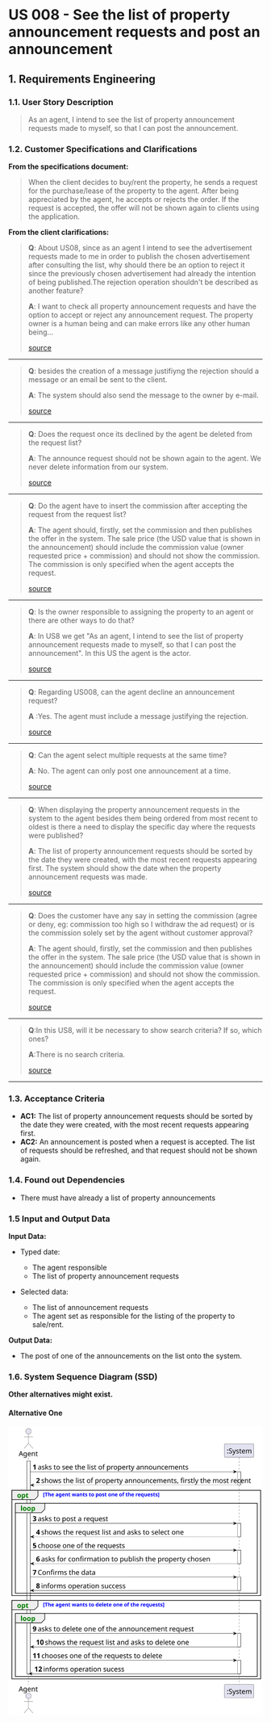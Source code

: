 # US 008 - See the list of property announcement requests and post an announcement

## 1. Requirements Engineering


### 1.1. User Story Description


> As an agent, I intend to see the list of property announcement requests made
to myself, so that I can post the announcement.



### 1.2. Customer Specifications and Clarifications 


**From the specifications document:**

>	When the client decides to buy/rent the property, he sends a request for the purchase/lease of the
property to the agent. After being appreciated by the agent, he accepts or rejects the order. If the
request is accepted, the offer will not be shown again to clients using the application.


**From the client clarifications:**

>**Q**:  About US08, since as an agent I intend to see the advertisement requests made to me in order to publish the chosen advertisement after consulting the list, why should there be an option to reject it since the previously chosen advertisement had already the intention of being published.The rejection operation shouldn't be described as another feature?
>
>**A**: I want to check all property announcement requests and have the option to accept or reject any announcement request. The property owner is a human being and can make errors like any other human being...
>
> [source](https://moodle.isep.ipp.pt/mod/forum/discuss.php?d=23148#p29301)
* * *

>**Q**: besides the creation of a message justifiyng the rejection should a message or an email be sent to the client.
>
>**A**: The system should also send the message to the owner by e-mail.
> 
> [source](https://moodle.isep.ipp.pt/mod/forum/discuss.php?d=23136#p29299)
* * *

>**Q**: Does the request once its declined by the agent be deleted from the request list?
>
>**A**: The announce request should not be shown again to the agent. We never delete information from our system.
>
> [source](https://moodle.isep.ipp.pt/mod/forum/discuss.php?d=23134#p29298)
* * *

>**Q**: Do the agent have to insert the commission after accepting the request from the request list?
>
>**A**: The agent should, firstly, set the commission and then publishes the offer in the system. The sale price (the USD value that is shown in the announcement) should include the commission value (owner requested price + commission) and should not show the commission. The commission is only specified when the agent accepts the request.
>
> [source](https://moodle.isep.ipp.pt/mod/forum/discuss.php?d=23127#p29296)
* * *

>**Q**: Is the owner responsible to assigning the property to an agent or there are other ways to do that?
>
>**A**: In US8 we get "As an agent, I intend to see the list of property announcement requests made to myself, so that I can post the announcement". In this US the agent is the actor.
>
> [source](https://moodle.isep.ipp.pt/mod/forum/discuss.php?d=23054#p29202)
* * *

>**Q**: Regarding US008, can the agent decline an announcement request?
> 
> **A** :Yes. The agent must include a message justifying the rejection.
> 
> [source](https://moodle.isep.ipp.pt/mod/forum/discuss.php?d=22940#p29046)
* * *

>**Q**: Can the agent select multiple requests at the same time?
> 
> **A**:  No. The agent can only post one announcement at a time.
> 
> [source](https://moodle.isep.ipp.pt/mod/forum/discuss.php?d=22875#p29038)
* * *

>**Q**: When displaying the property announcement requests in the system to the agent besides them being ordered from most recent to oldest is there a need to display the specific day where the requests were published?
> 
> **A**: The list of property announcement requests should be sorted by the date they were created, with the most recent requests appearing first. The system should show the date when the property announcement requests was made.
>
> [source](https://moodle.isep.ipp.pt/mod/forum/discuss.php?d=22871)
* * *

>**Q**: Does the customer have any say in setting the commission (agree or deny, eg: commission too high so I withdraw the ad request) or is the commission solely set by the agent without customer approval?
> 
> **A**: The agent should, firstly, set the commission and then publishes the offer in the system. The sale price (the USD value that is shown in the announcement) should include the commission value (owner requested price + commission) and should not show the commission. The commission is only specified when the agent accepts the request.
> 
> [source](https://moodle.isep.ipp.pt/mod/forum/discuss.php?d=23062#p29292)
* * *

>**Q**:In this US8, will it be necessary to show search criteria? If so, which ones?
> 
> **A**:There is no search criteria.
> 
> [source](https://moodle.isep.ipp.pt/mod/forum/discuss.php?d=22954#p29129)
* * *

### 1.3. Acceptance Criteria


* **AC1:** The list of property announcement requests should be sorted by the date
  they were created, with the most recent requests appearing first.
* **AC2:** An announcement is posted when a request is accepted. The list of requests
  should be refreshed, and that request should not be shown again.



### 1.4. Found out Dependencies


* There must have already a list of property announcements 


### 1.5 Input and Output Data


**Input Data:**

* Typed date:
    * The agent responsible
    * The list of property announcement requests

* Selected data:
  * The list of announcement requests 
  * The agent set as responsible for the listing of the property to sale/rent.
   
**Output Data:**
* The post of one of the announcements on the list onto the system.
### 1.6. System Sequence Diagram (SSD)

**Other alternatives might exist.**

#### Alternative One

![System Sequence Diagram - Alternative One](svg/US008-SSD.svg)
